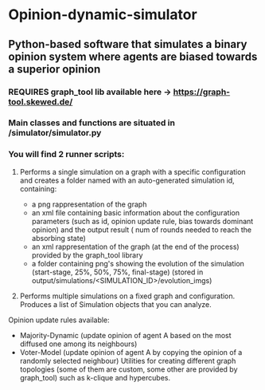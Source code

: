 # Opinion-dynamic-simulator 
## Python-based software that simulates a binary opinion system where agents are biased towards a superior opinion ##

### REQUIRES graph_tool lib available here -> https://graph-tool.skewed.de/ ###


### Main classes and functions are situated in /simulator/simulator.py

### You will find 2 runner scripts:
  1. Performs a single simulation on a graph with a specific configuration and creates a folder named with an auto-generated simulation id, containing:
      - a png rappresentation of the graph
      - an xml file containing basic information about the configuration parameters (such as id, opinion update rule, bias towards dominant opinion) and the 
        output result ( num of rounds needed to reach the absorbing state)
      - an xml rappresentation of the graph (at the end of the process) provided by the graph_tool library
      - a folder containing png's showing the evolution of the simulation (start-stage, 25%, 50%, 75%, final-stage)
        (stored in output/simulations/<SIMULATION_ID>/evolution_imgs)

  2. Performs multiple simulations on a fixed graph and configuration. Produces a list of Simulation objects that you can analyze.

Opinion update rules available: 
- Majority-Dynamic (update opinion of agent A based on the most diffused one among its neighbours)
- Voter-Model (update opinion of agent A by copying the opinion of a randomly selected neighbour)
Utilities for creating different graph topologies (some of them are custom, some other are provided by graph_tool) such as k-clique and hypercubes.

